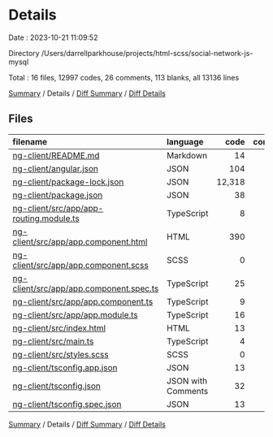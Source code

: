 # Details

Date : 2023-10-21 11:09:52

Directory /Users/darrellparkhouse/projects/html-scss/social-network-js-mysql

Total : 16 files,  12997 codes, 26 comments, 113 blanks, all 13136 lines

[Summary](results.md) / Details / [Diff Summary](diff.md) / [Diff Details](diff-details.md)

## Files
| filename | language | code | comment | blank | total |
| :--- | :--- | ---: | ---: | ---: | ---: |
| [ng-client/README.md](/ng-client/README.md) | Markdown | 14 | 0 | 14 | 28 |
| [ng-client/angular.json](/ng-client/angular.json) | JSON | 104 | 0 | 1 | 105 |
| [ng-client/package-lock.json](/ng-client/package-lock.json) | JSON | 12,318 | 0 | 1 | 12,319 |
| [ng-client/package.json](/ng-client/package.json) | JSON | 38 | 0 | 1 | 39 |
| [ng-client/src/app/app-routing.module.ts](/ng-client/src/app/app-routing.module.ts) | TypeScript | 8 | 0 | 3 | 11 |
| [ng-client/src/app/app.component.html](/ng-client/src/app/app.component.html) | HTML | 390 | 22 | 73 | 485 |
| [ng-client/src/app/app.component.scss](/ng-client/src/app/app.component.scss) | SCSS | 0 | 0 | 1 | 1 |
| [ng-client/src/app/app.component.spec.ts](/ng-client/src/app/app.component.spec.ts) | TypeScript | 25 | 0 | 5 | 30 |
| [ng-client/src/app/app.component.ts](/ng-client/src/app/app.component.ts) | TypeScript | 9 | 0 | 2 | 11 |
| [ng-client/src/app/app.module.ts](/ng-client/src/app/app.module.ts) | TypeScript | 16 | 0 | 3 | 19 |
| [ng-client/src/index.html](/ng-client/src/index.html) | HTML | 13 | 0 | 1 | 14 |
| [ng-client/src/main.ts](/ng-client/src/main.ts) | TypeScript | 4 | 0 | 4 | 8 |
| [ng-client/src/styles.scss](/ng-client/src/styles.scss) | SCSS | 0 | 1 | 1 | 2 |
| [ng-client/tsconfig.app.json](/ng-client/tsconfig.app.json) | JSON | 13 | 1 | 1 | 15 |
| [ng-client/tsconfig.json](/ng-client/tsconfig.json) | JSON with Comments | 32 | 1 | 1 | 34 |
| [ng-client/tsconfig.spec.json](/ng-client/tsconfig.spec.json) | JSON | 13 | 1 | 1 | 15 |

[Summary](results.md) / Details / [Diff Summary](diff.md) / [Diff Details](diff-details.md)